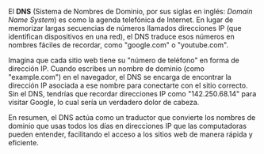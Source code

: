 El **DNS** (Sistema de Nombres de Dominio, por sus siglas en inglés: *Domain Name System*) es como la agenda telefónica de Internet. En lugar de memorizar largas secuencias de números llamados direcciones IP (que identifican dispositivos en una red), el DNS traduce esos números en nombres fáciles de recordar, como "google.com" o "youtube.com".

Imagina que cada sitio web tiene su "número de teléfono" en forma de dirección IP. Cuando escribes un nombre de dominio (como "example.com") en el navegador, el DNS se encarga de encontrar la dirección IP asociada a ese nombre para conectarte con el sitio correcto. Sin el DNS, tendrías que recordar direcciones IP como "142.250.68.14" para visitar Google, lo cual sería un verdadero dolor de cabeza.

En resumen, el DNS actúa como un traductor que convierte los nombres de dominio que usas todos los días en direcciones IP que las computadoras pueden entender, facilitando el acceso a los sitios web de manera rápida y eficiente.